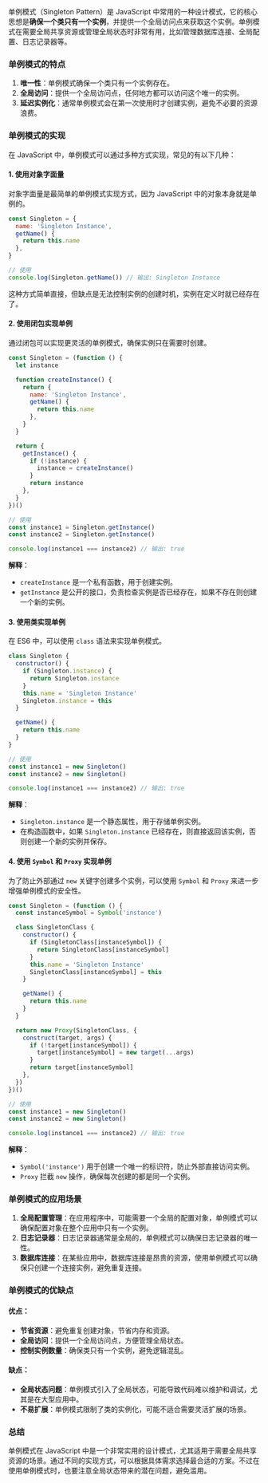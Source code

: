 单例模式（Singleton Pattern）是 JavaScript 中常用的一种设计模式，它的核心思想是**确保一个类只有一个实例**，并提供一个全局访问点来获取这个实例。单例模式在需要全局共享资源或管理全局状态时非常有用，比如管理数据库连接、全局配置、日志记录器等。

### 单例模式的特点

1. **唯一性**：单例模式确保一个类只有一个实例存在。
2. **全局访问**：提供一个全局访问点，任何地方都可以访问这个唯一的实例。
3. **延迟实例化**：通常单例模式会在第一次使用时才创建实例，避免不必要的资源浪费。

### 单例模式的实现

在 JavaScript 中，单例模式可以通过多种方式实现，常见的有以下几种：

#### 1. 使用对象字面量

对象字面量是最简单的单例模式实现方式，因为 JavaScript 中的对象本身就是单例的。

```javascript
const Singleton = {
  name: 'Singleton Instance',
  getName() {
    return this.name
  },
}

// 使用
console.log(Singleton.getName()) // 输出: Singleton Instance
```

这种方式简单直接，但缺点是无法控制实例的创建时机，实例在定义时就已经存在了。

#### 2. 使用闭包实现单例

通过闭包可以实现更灵活的单例模式，确保实例只在需要时创建。

```javascript
const Singleton = (function () {
  let instance

  function createInstance() {
    return {
      name: 'Singleton Instance',
      getName() {
        return this.name
      },
    }
  }

  return {
    getInstance() {
      if (!instance) {
        instance = createInstance()
      }
      return instance
    },
  }
})()

// 使用
const instance1 = Singleton.getInstance()
const instance2 = Singleton.getInstance()

console.log(instance1 === instance2) // 输出: true
```

**解释**：

- `createInstance` 是一个私有函数，用于创建实例。
- `getInstance` 是公开的接口，负责检查实例是否已经存在，如果不存在则创建一个新的实例。

#### 3. 使用类实现单例

在 ES6 中，可以使用 `class` 语法来实现单例模式。

```javascript
class Singleton {
  constructor() {
    if (Singleton.instance) {
      return Singleton.instance
    }
    this.name = 'Singleton Instance'
    Singleton.instance = this
  }

  getName() {
    return this.name
  }
}

// 使用
const instance1 = new Singleton()
const instance2 = new Singleton()

console.log(instance1 === instance2) // 输出: true
```

**解释**：

- `Singleton.instance` 是一个静态属性，用于存储单例实例。
- 在构造函数中，如果 `Singleton.instance` 已经存在，则直接返回该实例，否则创建一个新的实例并保存。

#### 4. 使用 `Symbol` 和 `Proxy` 实现单例

为了防止外部通过 `new` 关键字创建多个实例，可以使用 `Symbol` 和 `Proxy` 来进一步增强单例模式的安全性。

```javascript
const Singleton = (function () {
  const instanceSymbol = Symbol('instance')

  class SingletonClass {
    constructor() {
      if (SingletonClass[instanceSymbol]) {
        return SingletonClass[instanceSymbol]
      }
      this.name = 'Singleton Instance'
      SingletonClass[instanceSymbol] = this
    }

    getName() {
      return this.name
    }
  }

  return new Proxy(SingletonClass, {
    construct(target, args) {
      if (!target[instanceSymbol]) {
        target[instanceSymbol] = new target(...args)
      }
      return target[instanceSymbol]
    },
  })
})()

// 使用
const instance1 = new Singleton()
const instance2 = new Singleton()

console.log(instance1 === instance2) // 输出: true
```

**解释**：

- `Symbol('instance')` 用于创建一个唯一的标识符，防止外部直接访问实例。
- `Proxy` 拦截 `new` 操作，确保每次创建的都是同一个实例。

### 单例模式的应用场景

1. **全局配置管理**：在应用程序中，可能需要一个全局的配置对象，单例模式可以确保配置对象在整个应用中只有一个实例。
2. **日志记录器**：日志记录器通常是全局的，单例模式可以确保日志记录器的唯一性。
3. **数据库连接**：在某些应用中，数据库连接是昂贵的资源，使用单例模式可以确保只创建一个连接实例，避免重复连接。

### 单例模式的优缺点

#### 优点：

- **节省资源**：避免重复创建对象，节省内存和资源。
- **全局访问**：提供一个全局访问点，方便管理全局状态。
- **控制实例数量**：确保类只有一个实例，避免逻辑混乱。

#### 缺点：

- **全局状态问题**：单例模式引入了全局状态，可能导致代码难以维护和调试，尤其是在大型应用中。
- **不易扩展**：单例模式限制了类的实例化，可能不适合需要灵活扩展的场景。

### 总结

单例模式在 JavaScript 中是一个非常实用的设计模式，尤其适用于需要全局共享资源的场景。通过不同的实现方式，可以根据具体需求选择最合适的方案。不过在使用单例模式时，也要注意全局状态带来的潜在问题，避免滥用。
